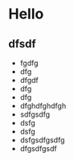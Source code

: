 # Hello

## dfsdf

* fgdfg
* dfg
* dfgdf
* dfg
* dfg
* dfghdfghdfgh
* sdfgsdfg
* dsfg
* dsfg
* dsfgsdfgsdfg
* dfgsdfgsdf